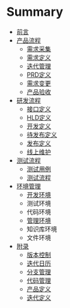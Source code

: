 # Summary

* [前言](README.md)
* [产品流程](chan-pin-liu-cheng.md)
  * [需求采集](chan-pin-liu-cheng/xu-qiu-cai-ji.md)
  * [需求定义](chan-pin-liu-cheng/xu-qiu-ding-yi.md)
  * [迭代管理](chan-pin-liu-cheng/die-dai-guan-li.md)
  * [PRD定义](chan-pin-liu-cheng/prdding-yi.md)
  * [需求变更](chan-pin-liu-cheng/xu-qiu-bian-geng.md)
  * [产品验收](chan-pin-liu-cheng/chan-pin-yan-shou.md)
* [研发流程](kai-fa-liu-cheng.md)
  * [接口定义](kai-fa-liu-cheng/jie-kou-ding-yi.md)
  * [HLD定义](kai-fa-liu-cheng/hld.md)
  * [开发定义](kai-fa-liu-cheng/kai-fa-ding-yi.md)
  * [待发布定义](kai-fa-liu-cheng/dai-fa-bu-ding-yi.md)
  * [发布定义](kai-fa-liu-cheng/fa-bu-ding-yi.md)
  * [线上维护](kai-fa-liu-cheng/xian-shang-wei-hu.md)
* [测试流程](ce-shi-liu-cheng.md)
  * [测试用例](ce-shi-liu-cheng/ce-shi-yong-li.md)
  * [测试流程](ce-shi-liu-cheng/ce-shi-liu-cheng.md)
* [环境管理](huan-jing-guan-li.md)
  * [开发环境](huan-jing-guan-li/kai-fa-huan-jing.md)
  * 测试环境
  * 代码环境
  * [管理环境](huan-jing-guan-li/guan-li-huan-jing.md)
  * 知识库环境
  * 文件环境
* [附录](fu-lu.md)
  * [版本控制](fu-lu/ban-ben-kong-zhi.md)
  * [迭代日历](fu-lu/die-dai-ri-li.md)
  * [分支管理](fu-lu/fen-zhi-guan-li.md)
  * [代码管理](fu-lu/dai-ma-guan-li.md)
  * [产品定义](fu-lu/chan-pin-ding-yi.md)
  * [迭代定义](fu-lu/die-dai-ding-yi.md)

